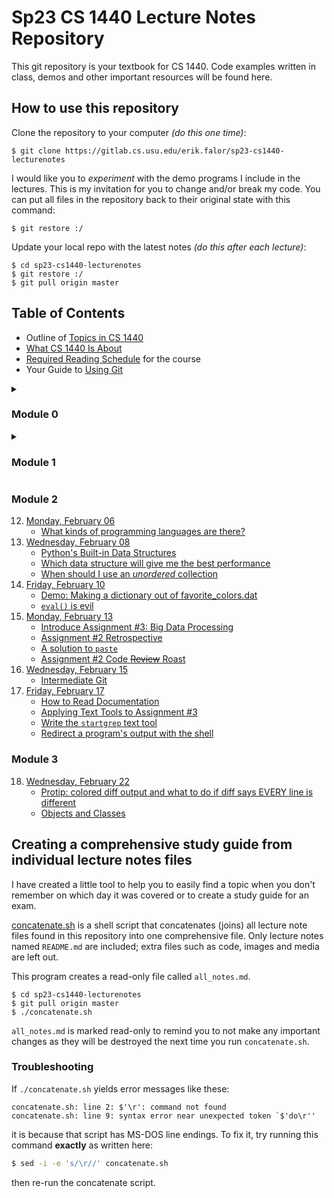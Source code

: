 # Sp23 CS 1440 Lecture Notes Repository

This git repository is your textbook for CS 1440.
Code examples written in class, demos and other important resources will be found here.


## How to use this repository

Clone the repository to your computer *(do this one time)*:

```
$ git clone https://gitlab.cs.usu.edu/erik.falor/sp23-cs1440-lecturenotes
```

I would like you to *experiment* with the demo programs I include in the lectures.  This is my invitation for you to change and/or break my code.  You can put all files in the repository back to their original state with this command:

```
$ git restore :/
```

Update your local repo with the latest notes *(do this after each lecture)*:

```
$ cd sp23-cs1440-lecturenotes
$ git restore :/
$ git pull origin master
```


## Table of Contents

*   Outline of [Topics in CS 1440](./Outline_of_Topics.md)
*   [What CS 1440 Is About](./What_CS_1440_Is_About.md)
*   [Required Reading Schedule](./Required_Reading_Schedule.md) for the course
*   Your Guide to [Using Git](./Using_Git/README.md)

<details>
<summary><h3>Module 0</h3></summary>

01. [Monday, January 09](./Module0/Lec01-Mon_Jan_09/README.md)
	* [Get to know your professor](./Module0/Lec01-Mon_Jan_09/README.md#get-to-know-your-professor)
	* [You're hired](./Module0/Lec01-Mon_Jan_09/README.md#youre-hired)
	* [What CS 1440 is about](./Module0/Lec01-Mon_Jan_09/README.md#what-cs-1440-is-about)
	* [Problem-Solving Activity: When will you find time to sleep](./Module0/Lec01-Mon_Jan_09/README.md#problem-solving-activity-when-will-you-find-time-to-sleep)
02. [Wednesday, January 11](./Module0/Lec02-Wed_Jan_11/README.md)
	* [Be The Designated Questioner](./Module0/Lec02-Wed_Jan_11/README.md#be-the-designated-questioner)
	* [Setting up your computer for DuckieCorp](./Module0/Lec02-Wed_Jan_11/README.md#setting-up-your-computer-for-duckiecorp)
	* [Assignment #0: Shell Tutor](./Module0/Lec02-Wed_Jan_11/README.md#assignment-0-shell-tutor)
	* [Why are we learning an interface straight out of the 70's](./Module0/Lec02-Wed_Jan_11/README.md#why-are-we-learning-an-interface-straight-out-of-the-70s)
	* [Unix command line basics](./Module0/Lec02-Wed_Jan_11/README.md#unix-command-line-basics)
03. [Friday, January 13](./Module0/Lec03-Fri_Jan_13/README.md)
	* [Using Git at DuckieCorp](./Module0/Lec03-Fri_Jan_13/README.md#using-git-at-duckiecorp)
04. [Wednesday, January 18](./Module0/Lec04-Wed_Jan_18/README.md)
	* [When to Submit Your Work](./Module0/Lec04-Wed_Jan_18/README.md#when-to-submit-your-work)
	* [Assignment #1: Tic-Tac-Toe](./Module0/Lec04-Wed_Jan_18/README.md#assignment-1-tic-tac-toe)
	* [Software Development Plan and Sprint Signature](./Module0/Lec04-Wed_Jan_18/README.md#software-development-plan-and-sprint-signature)
	* [The Markdown markup language](./Module0/Lec04-Wed_Jan_18/README.md#the-markdown-markup-language)
05. [Friday, January 20](./Module0/Lec05-Fri_Jan_20/README.md)
	* [Stand Up Scrum Meetings](./Module0/Lec05-Fri_Jan_20/README.md#stand-up-scrum-meetings)
	* [Retrospective: Assignment #0](./Module0/Lec05-Fri_Jan_20/README.md#retrospective-assignment-0)
	* [How to Report Bugs Effectively](./Module0/Lec05-Fri_Jan_20/README.md#how-to-report-bugs-effectively)
06. [Monday, January 23](./Module0/Lec06-Mon_Jan_23/README.md)
	* [How to Use the Lecture Notes](./Module0/Lec06-Mon_Jan_23/README.md#how-to-use-the-lecture-notes)
	* [Using Modules for code organization](./Module0/Lec06-Mon_Jan_23/README.md#using-modules-for-code-organization)
	* [Namespace Collision Quiz](./Module0/Lec06-Mon_Jan_23/README.md#namespace-collision-quiz)

</details>


<details>
<summary><h3>Module 1</h3></summary>

07. [Wednesday, January 25](./Module1/Lec07-Wed_Jan_25/README.md)
	* [The Read, Eval, Print, Loop (REPL)](./Module1/Lec07-Wed_Jan_25/README.md#the-read-eval-print-loop-repl)
	* [What is an IDE?](./Module1/Lec07-Wed_Jan_25/README.md#what-is-an-ide)
	* [Coding by context menu (and other IDE pitfalls)](./Module1/Lec07-Wed_Jan_25/README.md#coding-by-context-menu-and-other-ide-pitfalls)
08. [Friday, January 27](./Module1/Lec08-Fri_Jan_27/README.md)
	* [The REPL is your code lab](./Module1/Lec08-Fri_Jan_27/README.md#the-repl-is-your-code-lab)
	* [How to Run Programs](./Module1/Lec08-Fri_Jan_27/README.md#how-to-run-programs)
09. [Monday, January 30](./Module1/Lec09-Mon_Jan_30/README.md)
	* [Retrospective: Assignment #1](./Module1/Lec09-Mon_Jan_30/README.md#retrospective-assignment-1)
	* [Assignment #2 - Text Tools](./Module1/Lec09-Mon_Jan_30/README.md#assignment-2-text-tools)
	* [Assignment #1 Code ~~Review~~ Roast](./Module1/Lec09-Mon_Jan_30/README.md#assignment-1-code-review-roast)
	* [What does PyCharm's green "Run" button *really* do?](./Module1/Lec09-Mon_Jan_30/README.md#what-does-pycharms-green-run-button-really-do)
10. [Wednesday, February 01](./Module1/Lec10-Wed_Feb_01/README.md)
	* [Debugging](./Module1/Lec10-Wed_Feb_01/README.md#debugging)
	* [Ten Cool Debugging Tricks That Will Impress Your Friends](./Module1/Lec10-Wed_Feb_01/README.md#ten-cool-debugging-tricks-that-will-impress-your-friends)
	* [How to Debug Anything in Four Easy Steps](./Module1/Lec10-Wed_Feb_01/README.md#how-to-debug-anything-in-four-easy-steps)
	* [Rubber Duck Debugging](./Module1/Lec10-Wed_Feb_01/README.md#rubber-duck-debugging)
	* [The "Wolf Fence" Algorithm for Finding Bugs](./Module1/Lec10-Wed_Feb_01/README.md#the-wolf-fence-algorithm-for-finding-bugs)
	* [How to Read a Stack Trace](./Module1/Lec10-Wed_Feb_01/README.md#how-to-read-a-stack-trace)
11. [Friday, February 03](./Module1/Lec11-Fri_Feb_03/README.md)
	* [Fred Brooks Jr.'s "The Tar Pit"](./Module1/Lec11-Fri_Feb_03/README.md#fred-brooks-jrs-the-tar-pit)
	* [Reading files in Python](./Module1/Lec11-Fri_Feb_03/README.md#reading-files-in-python)
	* [How to write the `cat` text tool](./Module1/Lec11-Fri_Feb_03/README.md#how-to-write-the-cat-text-tool)
	* [IDE Debugger Tools](./Module1/Lec11-Fri_Feb_03/README.md#ide-debugger-tools)
	* [Direct Debugging in the IDE](./Module1/Lec11-Fri_Feb_03/README.md#direct-debugging-in-the-ide)
	* [The call stack](./Module1/Lec11-Fri_Feb_03/README.md#the-call-stack)
	* [Another cool tool: the expression evaluator](./Module1/Lec11-Fri_Feb_03/README.md#another-cool-tool-the-expression-evaluator)

</details>


### Module 2
12. [Monday, February 06](./Module2/Lec12-Mon_Feb_06/README.md)
	* [What kinds of programming languages are there?](./Module2/Lec12-Mon_Feb_06/README.md#what-kinds-of-programming-languages-are-there)
13. [Wednesday, February 08](./Module2/Lec13-Wed_Feb_08/README.md)
	* [Python's Built-in Data Structures](./Module2/Lec13-Wed_Feb_08/README.md#pythons-built-in-data-structures)
	* [Which data structure will give me the best performance](./Module2/Lec13-Wed_Feb_08/README.md#which-data-structure-will-give-me-the-best-performance)
	* [When should I use an *unordered* collection](./Module2/Lec13-Wed_Feb_08/README.md#when-should-i-use-an-unordered-collection)
14. [Friday, February 10](./Module2/Lec14-Fri_Feb_10/README.md)
	* [Demo: Making a dictionary out of favorite_colors.dat](./Module2/Lec14-Fri_Feb_10/README.md#demo-making-a-dictionary-out-of-favorite_colorsdat)
	* [`eval()` is evil](./Module2/Lec14-Fri_Feb_10/README.md#eval-is-evil)
15. [Monday, February 13](./Module2/Lec15-Mon_Feb_13/README.md)
	* [Introduce Assignment #3: Big Data Processing](./Module2/Lec15-Mon_Feb_13/README.md#introduce-assignment-3-big-data-processing)
	* [Assignment #2 Retrospective](./Module2/Lec15-Mon_Feb_13/README.md#assignment-2-retrospective)
	* [A solution to `paste`](./Module2/Lec15-Mon_Feb_13/README.md#a-solution-to-paste)
	* [Assignment #2 Code ~~Review~~ Roast](./Module2/Lec15-Mon_Feb_13/README.md#assignment-2-code-review-roast)
16. [Wednesday, February 15](./Module2/Lec16-Wed_Feb_15/README.md)
	* [Intermediate Git](./Module2/Lec16-Wed_Feb_15/README.md#intermediate-git)
17. [Friday, February 17](./Module2/Lec17-Fri_Feb_17/README.md)
	* [How to Read Documentation](./Module2/Lec17-Fri_Feb_17/README.md#how-to-read-documentation)
	* [Applying Text Tools to Assignment #3](./Module2/Lec17-Fri_Feb_17/README.md#applying-text-tools-to-assignment-3)
	* [Write the `startgrep` text tool](./Module2/Lec17-Fri_Feb_17/README.md#write-the-startgrep-text-tool)
	* [Redirect a program's output with the shell](./Module2/Lec17-Fri_Feb_17/README.md#redirect-a-programs-output-with-the-shell)


### Module 3
18. [Wednesday, February 22](./Module3/Lec18-Wed_Feb_22/README.md)
	* [Protip: colored diff output and what to do if diff says EVERY line is different](./Module3/Lec18-Wed_Feb_22/README.md#protip-colored-diff-output-and-what-to-do-if-diff-says-every-line-is-different)
	* [Objects and Classes](./Module3/Lec18-Wed_Feb_22/README.md#objects-and-classes)



## Creating a comprehensive study guide from individual lecture notes files

I have created a little tool to help you to easily find a topic when you don't
remember on which day it was covered or to create a study guide for an exam.

[concatenate.sh](./concatenate.sh) is a shell script that concatenates (joins)
all lecture note files found in this repository into one comprehensive file.
Only lecture notes named `README.md` are included; extra files such as code,
images and media are left out.

This program creates a read-only file called `all_notes.md`.

```
$ cd sp23-cs1440-lecturenotes
$ git pull origin master
$ ./concatenate.sh
```

`all_notes.md`  is marked read-only to remind you to not make any important
changes as they will be destroyed the next time you run `concatenate.sh`.


### Troubleshooting

If `./concatenate.sh` yields error messages like these:

```
concatenate.sh: line 2: $'\r': command not found
concatenate.sh: line 9: syntax error near unexpected token `$'do\r''
```

it is because that script has MS-DOS line endings.  To fix it, try running this command **exactly** as written here:

```bash
$ sed -i -e 's/\r//' concatenate.sh
```

then re-run the concatenate script.
